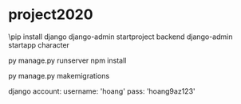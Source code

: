 # project2020
\pip install django
django-admin startproject backend
django-admin startapp character


py manage.py runserver
npm install

py manage.py makemigrations

django account:
username: 'hoang'
pass: 'hoang9az123'